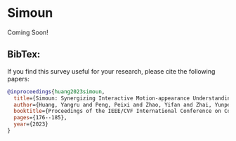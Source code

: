 # Simoun

Coming Soon!


## BibTex:

If you find this survey useful for your research, please cite the following papers:

```bibtex
@inproceedings{huang2023simoun,
  title={Simoun: Synergizing Interactive Motion-appearance Understanding for Vision-based Reinforcement Learning},
  author={Huang, Yangru and Peng, Peixi and Zhao, Yifan and Zhai, Yunpeng and Xu, Haoran and Tian, Yonghong},
  booktitle={Proceedings of the IEEE/CVF International Conference on Computer Vision},
  pages={176--185},
  year={2023}
}  
```
